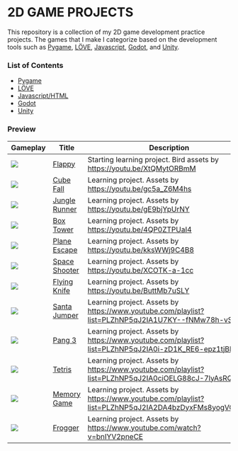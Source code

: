 # 2D GAME PROJECTS
This repository is a collection of my 2D game development practice projects. The games that I make I categorize based on the development tools such as [Pygame](https://www.pygame.org/), [LÖVE](https://love2d.org/), [Javascript](https://developer.mozilla.org/en-US/docs/Games), [Godot](https://godotengine.org/), and [Unity](https://unity.com/).

### List of Contents
- [Pygame](./pygame/)
- [LÖVE](./love2d/)
- [Javascript/HTML](./javascript/)
- [Godot](./godot/)
- [Unity](./unity/)

### Preview

Gameplay | Title | Description
--- | --- | ---
![](https://media.giphy.com/media/KwFzbadSu9vFccBgvM/giphy.gif) | [Flappy](./unity/Flappy/) | Starting learning project. Bird assets by https://youtu.be/XtQMytORBmM
![](https://media.giphy.com/media/Cginf7y94Wns9QWcE9/giphy.gif) | [Cube Fall](./unity/CubeFall/) | Learning project. Assets by https://youtu.be/gc5a_Z6M4hs
![](https://media.giphy.com/media/opcxoHZKMo29Dxc4Iq/giphy.gif) | [Jungle Runner](./unity/JungleRunner/) | Learning project. Assets by https://youtu.be/gE9bjYpUrNY
![](https://media.giphy.com/media/y4kyEckfJCzviTSspk/giphy.gif) | [Box Tower](./unity/BoxTower/) | Learning project. Assets by https://youtu.be/4QP0ZTPUaI4
![](https://media.giphy.com/media/5mjZf6ht1aCb7Zvg4I/giphy.gif) | [Plane Escape](./unity/PlaneEscape/) | Learning project. Assets by https://youtu.be/kksWWj9C4B8
![](https://media.giphy.com/media/tSRkmS6tlkXWykda8o/giphy.gif) | [Space Shooter](./unity/SpaceShooter/) | Learning project. Assets by https://youtu.be/XCOTK-a-1cc
![](https://media.giphy.com/media/hv11PIGUn7fTY7XibE/giphy.gif) | [Flying Knife](./unity/FlyingKnife/) | Learning project. Assets by https://youtu.be/ButtMb7uSLY
![](https://media.giphy.com/media/vZmk2xPPj8XpHUfc0g/giphy.gif) | [Santa Jumper](./unity/SantaJumper/) | Learning project. Assets by https://www.youtube.com/playlist?list=PLZhNP5qJ2IA1U7KY--fNMw78h-vSilyX6
![](https://media.giphy.com/media/VxiPToEojSgZlGgxP4/giphy.gif) | [Pang 3](./unity/Pang3/) | Learning project. Assets by https://www.youtube.com/playlist?list=PLZhNP5qJ2IA0i-zD1K_RE6-epz1tjBD6d
![](https://media.giphy.com/media/aRXNEjQHx0SSqdgrja/giphy.gif) | [Tetris](./unity/Tetris/) | Learning project. Assets by https://www.youtube.com/playlist?list=PLZhNP5qJ2IA0ciOELG88cJ-7lyAsRQP8G
![](https://media.giphy.com/media/pqvyQKMIZCEvUusjZG/giphy.gif) | [Memory Game](./unity/MemoryGame/) | Learning project. Assets by https://www.youtube.com/playlist?list=PLZhNP5qJ2IA2DA4bzDyxFMs8yogVQSrjW
![](https://media.giphy.com/media/mWa5DEBp8jPdU9qX3X/giphy.gif) | [Frogger](./unity/Frogger/) | Learning project. Assets by https://www.youtube.com/watch?v=bnIYV2pneCE